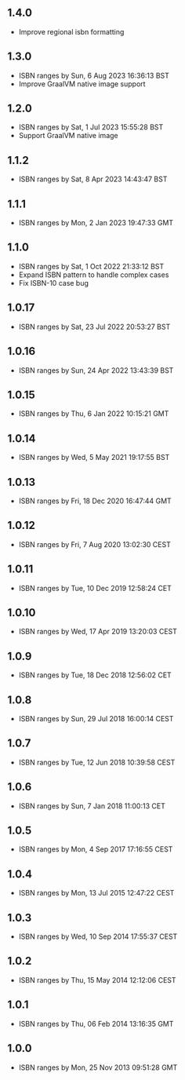 ## 1.4.0

* Improve regional isbn formatting

## 1.3.0

* ISBN ranges by Sun, 6 Aug 2023 16:36:13 BST
* Improve GraalVM native image support

## 1.2.0

* ISBN ranges by Sat, 1 Jul 2023 15:55:28 BST
* Support GraalVM native image

## 1.1.2

* ISBN ranges by Sat, 8 Apr 2023 14:43:47 BST

## 1.1.1

* ISBN ranges by Mon, 2 Jan 2023 19:47:33 GMT

## 1.1.0

* ISBN ranges by Sat, 1 Oct 2022 21:33:12 BST
* Expand ISBN pattern to handle complex cases
* Fix ISBN-10 case bug

## 1.0.17
 
* ISBN ranges by Sat, 23 Jul 2022 20:53:27 BST

## 1.0.16
 
* ISBN ranges by Sun, 24 Apr 2022 13:43:39 BST

## 1.0.15
 
* ISBN ranges by Thu, 6 Jan 2022 10:15:21 GMT

## 1.0.14
 
* ISBN ranges by Wed, 5 May 2021 19:17:55 BST

## 1.0.13
 
* ISBN ranges by Fri, 18 Dec 2020 16:47:44 GMT

## 1.0.12
 
* ISBN ranges by Fri, 7 Aug 2020 13:02:30 CEST

## 1.0.11
 
* ISBN ranges by Tue, 10 Dec 2019 12:58:24 CET

## 1.0.10
 
* ISBN ranges by Wed, 17 Apr 2019 13:20:03 CEST

## 1.0.9
 
* ISBN ranges by Tue, 18 Dec 2018 12:56:02 CET

## 1.0.8
 
* ISBN ranges by Sun, 29 Jul 2018 16:00:14 CEST

## 1.0.7
 
* ISBN ranges by Tue, 12 Jun 2018 10:39:58 CEST

## 1.0.6
 
* ISBN ranges by Sun, 7 Jan 2018 11:00:13 CET

## 1.0.5
 
* ISBN ranges by Mon, 4 Sep 2017 17:16:55 CEST

## 1.0.4
 
* ISBN ranges by Mon, 13 Jul 2015 12:47:22 CEST

## 1.0.3
 
* ISBN ranges by Wed, 10 Sep 2014 17:55:37 CEST

## 1.0.2
 
* ISBN ranges by Thu, 15 May 2014 12:12:06 CEST

## 1.0.1
 
* ISBN ranges by Thu, 06 Feb 2014 13:16:35 GMT

## 1.0.0
 
* ISBN ranges by Mon, 25 Nov 2013 09:51:28 GMT
